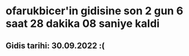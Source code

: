 # ofarukbicer'in gidisine son 2 gun 6 saat 28 dakika 08 saniye kaldi

## Gidis tarihi: 30.09.2022 :(